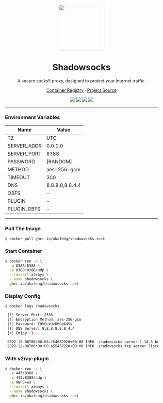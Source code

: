<p align="center">
    <img src="https://user-images.githubusercontent.com/2666735/50723896-0b22d000-111f-11e9-9ee4-32914e347219.png" width="150" />
</p>

<h1 align="center">Shadowsocks</h1>

<p align="center">A secure socks5 proxy, designed to protect your Internet traffic.</p>

<p align="center">
    <a href="https://ghcr.io/akafeng/shadowsocks-rust">Container Registry</a> ·
    <a href="https://github.com/shadowsocks/shadowsocks-rust">Project Source</a>
</p>

<p align="center">
    <img src="https://img.shields.io/github/workflow/status/akafeng/docker-shadowsocks-rust/Docker%20Build" />
    <img src="https://img.shields.io/github/last-commit/akafeng/docker-shadowsocks-rust" />
    <img src="https://img.shields.io/github/v/release/akafeng/docker-shadowsocks-rust" />
    <img src="https://img.shields.io/github/release-date/akafeng/docker-shadowsocks-rust" />
</p>

---

### Environment Variables

| Name | Value |
| --- | ---- |
| TZ | UTC |
| SERVER_ADDR | 0.0.0.0 |
| SERVER_PORT | 8388 |
| PASSWORD | [RANDOM] |
| METHOD | aes-256-gcm |
| TIMEOUT | 300 |
| DNS | 8.8.8.8,8.8.4.4 |
| OBFS | - |
| PLUGIN | - |
| PLUGIN_OBFS | - |

---

### Pull The Image

```bash
$ docker pull ghcr.io/akafeng/shadowsocks-rust
```

### Start Container

```bash
$ docker run -d \
  -p 8388:8388 \
  -p 8388:8388/udp \
  --restart always \
  --name shadowsocks \
  ghcr.io/akafeng/shadowsocks-rust
```

### Display Config

```bash
$ docker logs shadowsocks

 [!] Server Port: 8388
 [!] Encryption Method: aes-256-gcm
 [!] Password: TO56uVUvDMGe64Ss
 [!] DNS Server: 8.8.8.8,8.8.4.4
 [+] Enjoy :)

 2022-12-08T00:00:00.454882928+00:00 INFO  shadowsocks server 1.14.3 build 2022-04-04T17:10:43.001666678+00:00
 2022-12-08T00:00:00.455457220+00:00 INFO  shadowsocks tcp server listening on 0.0.0.0:8388, inbound address 0.0.0.0:8388
```

### With v2ray-plugin

```bash
$ docker run -d \
  -p 443:8388 \
  -p 443:8388/udp \
  -e OBFS=ws \
  --restart always \
  --name shadowsocks \
  ghcr.io/akafeng/shadowsocks-rust
```